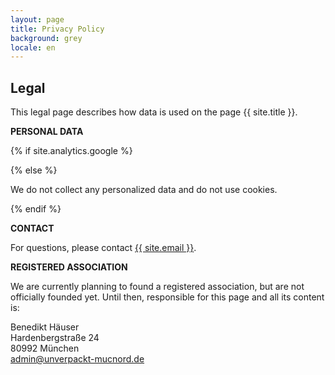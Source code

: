 ```yaml
---
layout: page
title: Privacy Policy
background: grey
locale: en
---
```


<div class="col-lg-12 text-center">
	<h2 class="section-heading text-uppercase">Legal</h2>
</div>

This legal page describes how data is used on the page {{ site.title }}.

**PERSONAL DATA**

{% if site.analytics.google %}

{% else %}

We do not collect any personalized data and do not use cookies.

{% endif %}

**CONTACT**

For questions, please contact <a href="mailto:{{ site.email }}">{{ site.email }}</a>.


**REGISTERED ASSOCIATION**

We are currently planning to found a registered association, but are not officially founded yet. Until then, responsible for this page and all its content is:

Benedikt Häuser\
Hardenbergstraße 24\
80992 München\
 <a href="mailto:admin@unverpackt-mucnord.de">admin@unverpackt-mucnord.de</a>

